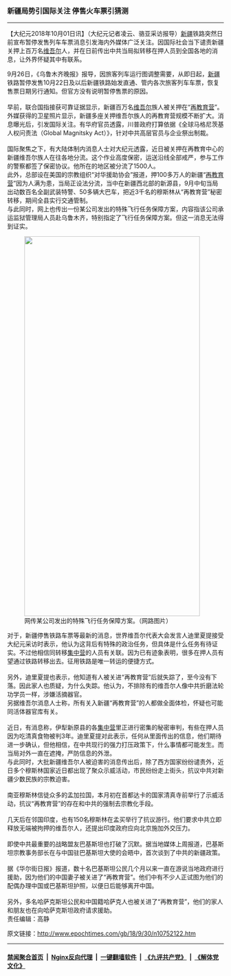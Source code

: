 ### 新疆局势引国际关注 停售火车票引猜测
------------------------

<p>【大纪元2018年10月01日讯】（大纪元记者凌云、骆亚采访报导）<a href="http://www.epochtimes.com/gb/tag/%E6%96%B0%E7%96%86.html">新疆</a>铁路突然日前宣布暂停发售列车车票消息引发海内外媒体广泛关注。因国际社会当下谴责新疆关押上百万名<a href="http://www.epochtimes.com/gb/tag/%E7%BB%B4%E5%90%BE%E5%B0%94.html">维吾尔</a>人，并在日前传出中共当局拟转移在押人员到全国各地的消息，让外界怀疑其中有联系。</p>
<div class="" data-block="true" data-editor="2c815" data-offset-key="897c5-0-0">
<div class="public-DraftStyleDefault-block public-DraftStyleDefault-ltr" data-offset-key="897c5-0-0"><span data-offset-key="897c5-0-0">9月26日，《乌鲁木齐晚报》报导，因旅客列车运行图调整需要，从即日起，<a href="http://www.epochtimes.com/gb/tag/%E6%96%B0%E7%96%86.html">新疆</a>铁路暂停发售10月22日及以后新疆铁路始发直通、管内各次旅客列车车票，恢复售票日期另行通知。但官方没有说明暂停售票的原因。</span></div>
</div>
<div class="" data-block="true" data-editor="2c815" data-offset-key="4b9bs-0-0">
<div class="public-DraftStyleDefault-block public-DraftStyleDefault-ltr" data-offset-key="4b9bs-0-0"><span data-offset-key="4b9bs-0-0"> </span></div>
</div>
<div class="" data-block="true" data-editor="2c815" data-offset-key="18m9i-0-0">
<div class="public-DraftStyleDefault-block public-DraftStyleDefault-ltr" data-offset-key="18m9i-0-0"><span data-offset-key="18m9i-0-0">早前，联合国指接获可靠证据显示，新疆百万名<a href="http://www.epochtimes.com/gb/tag/%E7%BB%B4%E5%90%BE%E5%B0%94.html">维吾尔</a>族人被关押在“<a href="http://www.epochtimes.com/gb/tag/%E5%86%8D%E6%95%99%E8%82%B2%E8%90%A5.html">再教育营</a>”。外媒获得的卫星照片显示，新疆多座关押维吾尔族人的再教育营规模不断扩大。消息曝光后，</span>引发国际关注。有华府官员透露，川普政府打算依据《全球马格尼茨基人权问责法（Global Magnitsky Act）》，针对中共高层官员与企业祭出制裁。</div>
</div>
<div class="" data-block="true" data-editor="2c815" data-offset-key="83dg6-0-0">
<div class="public-DraftStyleDefault-block public-DraftStyleDefault-ltr" data-offset-key="83dg6-0-0"><span data-offset-key="83dg6-0-0"> </span></div>
</div>
<div class="" data-block="true" data-editor="2c815" data-offset-key="f6jif-0-0">
<div class="public-DraftStyleDefault-block public-DraftStyleDefault-ltr" data-offset-key="f6jif-0-0"><span data-offset-key="f6jif-0-0">国际聚焦之下，有大陆体制内消息人士对大纪元透露，近日被关押在再教育中心的新疆维吾尔族人在往各地分流。这个作业高度保密，运送沿线全部戒严，参与工作的警察都签了保密协议。他所在的地区被分流了1500人。 </span></div>
</div>
<div class="" data-block="true" data-editor="2c815" data-offset-key="9934d-0-0"></div>
<div class="" data-block="true" data-editor="2c815" data-offset-key="eucvo-0-0">
<div class="public-DraftStyleDefault-block public-DraftStyleDefault-ltr" data-offset-key="eucvo-0-0"><span data-offset-key="eucvo-0-0">此外，总部设在美国的宗教组织“对华援助协会”报道，押100多万人的新疆“<a href="http://www.epochtimes.com/gb/tag/%E5%86%8D%E6%95%99%E8%82%B2%E8%90%A5.html">再教育营</a>”因为人满为患，当局正设法分流，当中在新疆西北部的新源县，9月中旬当局出动数百名全副武装特警、50多辆大巴车，把近3千名的穆斯林从“再教育营”秘密转移，期间全县实行交通管制。</span></div>
</div>
<div class="public-DraftStyleDefault-block public-DraftStyleDefault-ltr" data-offset-key="eucvo-0-0"></div>
<div class="public-DraftStyleDefault-block public-DraftStyleDefault-ltr" data-offset-key="eucvo-0-0">与此同时，网上也传出一份某公司发出的特殊飞行任务保障方案，内容指该公司承运监狱管理局人员赴乌鲁木齐，特别指定了飞行任务保障方案。但这一消息无法得到证实。</div>
<div class="public-DraftStyleDefault-block public-DraftStyleDefault-ltr" data-offset-key="eucvo-0-0"></div>
<div class="" data-block="true" data-editor="2c815" data-offset-key="bpe1u-0-0"></div>
<div class="" data-block="true" data-editor="2c815" data-offset-key="95tpb-0-0">
<div class="public-DraftStyleDefault-block public-DraftStyleDefault-ltr" data-offset-key="95tpb-0-0">
<figure id="attachment_10752282" style="width: 408px" class="wp-caption aligncenter"><a href="http://i.epochtimes.com/assets/uploads/2018/10/DoH0RMKWsAA4FrP.jpg"><img class=" wp-image-10752282" src="http://i.epochtimes.com/assets/uploads/2018/10/DoH0RMKWsAA4FrP.jpg" alt="" width="408" height="883" /></a><figcaption class="wp-caption-text">网传某公司发出的特殊飞行任务保障方案。（网路图片）</figcaption></figure>
</div>
</div>
<div class="" data-block="true" data-editor="2c815" data-offset-key="2kgsu-0-0">
<div class="public-DraftStyleDefault-block public-DraftStyleDefault-ltr" data-offset-key="2kgsu-0-0"><span data-offset-key="2kgsu-0-0">对于，新疆停售铁路车票等最新的消息，世界维吾尔代表大会发言人迪里夏提接受大纪元采访时表示，他认为这背后有特殊的政治任务，但具体是什么任务有待证实。不过他相信同转移<a href="http://www.epochtimes.com/gb/tag/%E9%9B%86%E4%B8%AD%E8%90%A5.html">集中营</a>的人员有关联。因为已有迹象表明，很多在押人员有望通过铁路转移出去。征用铁路是唯一转运的便捷方式。 </span></div>
</div>
<div class="" data-block="true" data-editor="2c815" data-offset-key="9j3cs-0-0">
<div class="public-DraftStyleDefault-block public-DraftStyleDefault-ltr" data-offset-key="9j3cs-0-0"><span data-offset-key="9j3cs-0-0"> </span></div>
</div>
<div class="" data-block="true" data-editor="2c815" data-offset-key="2krm1-0-0">
<div class="public-DraftStyleDefault-block public-DraftStyleDefault-ltr" data-offset-key="2krm1-0-0"><span data-offset-key="2krm1-0-0">另外，迪里夏提也表示，他知道有人被关进“再教育营”后就失踪了，至今没有下落。因此家人也质疑，为什么失踪。他认为，不排除有的维吾尔人像中共折磨法轮功学员一样，涉嫌活摘器官。</span></div>
</div>
<div class="public-DraftStyleDefault-block public-DraftStyleDefault-ltr" data-offset-key="2krm1-0-0"></div>
<div class="public-DraftStyleDefault-block public-DraftStyleDefault-ltr" data-offset-key="2krm1-0-0">另据维吾尔消息人士称，所有关入新疆“再教育营”的人都做全面体检，怀疑也可能同活体器官库有关。</div>
<div class="" data-block="true" data-editor="2c815" data-offset-key="1iphb-0-0">
<div class="public-DraftStyleDefault-block public-DraftStyleDefault-ltr" data-offset-key="1iphb-0-0"><span data-offset-key="1iphb-0-0"> </span></div>
</div>
<div class="" data-block="true" data-editor="2c815" data-offset-key="3v4hc-0-0">
<div class="public-DraftStyleDefault-block public-DraftStyleDefault-ltr" data-offset-key="3v4hc-0-0"><span data-offset-key="3v4hc-0-0">近日，有消息称，伊犁新原县的各<a href="http://www.epochtimes.com/gb/tag/%E9%9B%86%E4%B8%AD%E8%90%A5.html">集中营</a>里正进行密集的秘密审判，有些在押人员因为吃清真食物被判3年。迪里夏提对此表示，任何从里面传出的信息，他们期待进一步确认，但他相信，在中共现行的强力打压政策下，什么事情都可能发生。而当局对外一直在遮掩，严防信息的外泄。</span></div>
<div class="public-DraftStyleDefault-block public-DraftStyleDefault-ltr" data-offset-key="3v4hc-0-0"></div>
</div>
<div class="" data-block="true" data-editor="2c815" data-offset-key="estsr-0-0"></div>
<div class="" data-block="true" data-editor="2c815" data-offset-key="dk8ma-0-0">
<div class="public-DraftStyleDefault-block public-DraftStyleDefault-ltr" data-offset-key="dk8ma-0-0"><span data-offset-key="dk8ma-0-0">与此同时，大批新疆维吾尔人被迫害的消息传出后，除了西方国家纷纷谴责外，近日多个穆斯林国家近日都出现了聚众示威活动，市民纷纷走上街头，抗议中共对新疆少数民族的宗教迫害。</span></div>
</div>
<div class="" data-block="true" data-editor="2c815" data-offset-key="9apu3-0-0">
<div class="public-DraftStyleDefault-block public-DraftStyleDefault-ltr" data-offset-key="9apu3-0-0"><span data-offset-key="9apu3-0-0"> </span></div>
</div>
<div class="" data-block="true" data-editor="2c815" data-offset-key="f7073-0-0">
<div class="public-DraftStyleDefault-block public-DraftStyleDefault-ltr" data-offset-key="f7073-0-0"><span data-offset-key="f7073-0-0">南亚穆斯林信徒众多的孟加拉国，本月初在首都达卡的国家清真寺前举行了示威活动，抗议“再教育营”的存在和中共的强制去宗教化手段。</span></div>
</div>
<div class="" data-block="true" data-editor="2c815" data-offset-key="927s7-0-0">
<div class="public-DraftStyleDefault-block public-DraftStyleDefault-ltr" data-offset-key="927s7-0-0"><span data-offset-key="927s7-0-0"> </span></div>
</div>
<div class="" data-block="true" data-editor="2c815" data-offset-key="cl3f4-0-0">
<div class="public-DraftStyleDefault-block public-DraftStyleDefault-ltr" data-offset-key="cl3f4-0-0"><span data-offset-key="cl3f4-0-0">几天后在邻国印度，也有150名穆斯林在孟买举行了抗议游行。他们要求中共立即释放无端被拘押的维吾尔人，还提出印度政府应向北京施加外交压力。</span></div>
</div>
<div class="" data-block="true" data-editor="2c815" data-offset-key="7j3sg-0-0">
<div class="public-DraftStyleDefault-block public-DraftStyleDefault-ltr" data-offset-key="7j3sg-0-0"><span data-offset-key="7j3sg-0-0"> </span></div>
</div>
<div class="" data-block="true" data-editor="2c815" data-offset-key="cn6v2-0-0">
<div class="public-DraftStyleDefault-block public-DraftStyleDefault-ltr" data-offset-key="cn6v2-0-0"><span data-offset-key="cn6v2-0-0">即使中共最重要的战略盟友巴基斯坦也打破了沉默。据当地媒体上周报道，巴基斯坦宗教事务部长在与中国驻巴基斯坦大使的会晤中，首次谈到了中共的新疆政策。</span></div>
</div>
<div class="" data-block="true" data-editor="2c815" data-offset-key="22lo7-0-0">
<div class="public-DraftStyleDefault-block public-DraftStyleDefault-ltr" data-offset-key="22lo7-0-0"><span data-offset-key="22lo7-0-0"> </span></div>
</div>
<div class="" data-block="true" data-editor="2c815" data-offset-key="6d6i7-0-0">
<div class="public-DraftStyleDefault-block public-DraftStyleDefault-ltr" data-offset-key="6d6i7-0-0"><span data-offset-key="6d6i7-0-0">据《华尔街日报》报道，数十名巴基斯坦公民几个月以来一直在游说当地政府进行援助，因为他们的中国妻子被关进了“再教育营”。他们中有不少人正试图为他们的配偶办理中国或巴基斯坦护照，以便日后能够离开中国。</span></div>
</div>
<div class="" data-block="true" data-editor="2c815" data-offset-key="5555c-0-0">
<div class="public-DraftStyleDefault-block public-DraftStyleDefault-ltr" data-offset-key="5555c-0-0"><span data-offset-key="5555c-0-0"> </span></div>
</div>
<div class="" data-block="true" data-editor="2c815" data-offset-key="7lfe5-0-0">
<div class="public-DraftStyleDefault-block public-DraftStyleDefault-ltr" data-offset-key="7lfe5-0-0"><span data-offset-key="7lfe5-0-0">另外，多名哈萨克斯坦公民和中国籍哈萨克人也被关进了“再教育营”，他们的家人和朋友也在向哈萨克斯坦政府请求援助。</span></div>
<div class="public-DraftStyleDefault-block public-DraftStyleDefault-ltr" data-offset-key="7lfe5-0-0"></div>
<div class="public-DraftStyleDefault-block public-DraftStyleDefault-ltr" data-offset-key="7lfe5-0-0">责任编辑：高静</div>
</div>

原文链接：http://www.epochtimes.com/gb/18/9/30/n10752122.htm


------------------------
#### [禁闻聚合首页](https://github.com/gfw-breaker/banned-news/blob/master/README.md) &nbsp;|&nbsp; [Nginx反向代理](https://github.com/gfw-breaker/open-proxy/blob/master/README.md) &nbsp;|&nbsp; [一键翻墙软件](https://github.com/gfw-breaker/nogfw/blob/master/README.md) &nbsp;|&nbsp; [《九评共产党》](https://github.com/gfw-breaker/9ping.md/blob/master/README.md#九评之一评共产党是什么) &nbsp;|&nbsp; [《解体党文化》](https://github.com/gfw-breaker/jtdwh.md/blob/master/README.md#绪论)